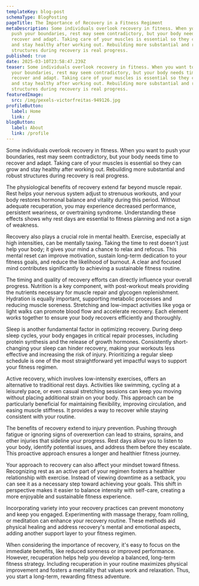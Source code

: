 ```yaml
---
templateKey: blog-post
schemaType: BlogPosting
pageTitle: The Importance of Recovery in a Fitness Regiment
metaDescription: Some individuals overlook recovery in fitness. When you want to
  push your boundaries, rest may seem contradictory, but your body needs time to
  recover and adapt. Taking care of your muscles is essential so they can grow
  and stay healthy after working out. Rebuilding more substantial and robust
  structures during recovery is real progress.
published: true
date: 2025-03-10T23:58:47.239Z
teaser: Some individuals overlook recovery in fitness. When you want to push
  your boundaries, rest may seem contradictory, but your body needs time to
  recover and adapt. Taking care of your muscles is essential so they can grow
  and stay healthy after working out. Rebuilding more substantial and robust
  structures during recovery is real progress.
featuredImage:
  src: /img/pexels-victorfreitas-949126.jpg
profileButton:
  label: Home
  link: /
blogButton:
  label: About
  link: /profile
---
```

Some individuals overlook recovery in fitness. When you want to push your boundaries, rest may seem contradictory, but your body needs time to recover and adapt. Taking care of your muscles is essential so they can grow and stay healthy after working out. Rebuilding more substantial and robust structures during recovery is real progress.

The physiological benefits of recovery extend far beyond muscle repair. Rest helps your nervous system adjust to strenuous workouts, and your body restores hormonal balance and vitality during this period. Without adequate recuperation, you may experience decreased performance, persistent weariness, or overtraining syndrome. Understanding these effects shows why rest days are essential to fitness planning and not a sign of weakness.

Recovery also plays a crucial role in mental health. Exercise, especially at high intensities, can be mentally taxing. Taking the time to rest doesn't just help your body; it gives your mind a chance to relax and refocus. This mental reset can improve motivation, sustain long-term dedication to your fitness goals, and reduce the likelihood of burnout. A clear and focused mind contributes significantly to achieving a sustainable fitness routine.

The timing and quality of recovery efforts can directly influence your overall progress. Nutrition is a key component, with post-workout meals providing the nutrients necessary for muscle repair and glycogen replenishment. Hydration is equally important, supporting metabolic processes and reducing muscle soreness. Stretching and low-impact activities like yoga or light walks can promote blood flow and accelerate recovery. Each element works together to ensure your body recovers efficiently and thoroughly.

Sleep is another fundamental factor in optimizing recovery. During deep sleep cycles, your body engages in critical repair processes, including protein synthesis and the release of growth hormones. Consistently short-changing your sleep can hinder recovery, making your workouts less effective and increasing the risk of injury. Prioritizing a regular sleep schedule is one of the most straightforward yet impactful ways to support your fitness regimen.

Active recovery, which involves low-intensity exercises, offers an alternative to traditional rest days. Activities like swimming, cycling at a leisurely pace, or even casual stretching sessions can keep you moving without placing additional strain on your body. This approach can be particularly beneficial for maintaining flexibility, improving circulation, and easing muscle stiffness. It provides a way to recover while staying consistent with your routine.

The benefits of recovery extend to injury prevention. Pushing through fatigue or ignoring signs of overexertion can lead to strains, sprains, and other injuries that sideline your progress. Rest days allow you to listen to your body, identify potential issues, and address them before they escalate. This proactive approach ensures a longer and healthier fitness journey.

Your approach to recovery can also affect your mindset toward fitness. Recognizing rest as an active part of your regimen fosters a healthier relationship with exercise. Instead of viewing downtime as a setback, you can see it as a necessary step toward achieving your goals. This shift in perspective makes it easier to balance intensity with self-care, creating a more enjoyable and sustainable fitness experience.

Incorporating variety into your recovery practices can prevent monotony and keep you engaged. Experimenting with massage therapy, foam rolling, or meditation can enhance your recovery routine. These methods aid physical healing and address recovery's mental and emotional aspects, adding another support layer to your fitness regimen.

When considering the importance of recovery, it's easy to focus on the immediate benefits, like reduced soreness or improved performance. However, recuperation helps help you develop a balanced, long-term fitness strategy. Including recuperation in your routine maximizes physical improvement and fosters a mentality that values work and relaxation. Thus, you start a long-term, rewarding fitness adventure.